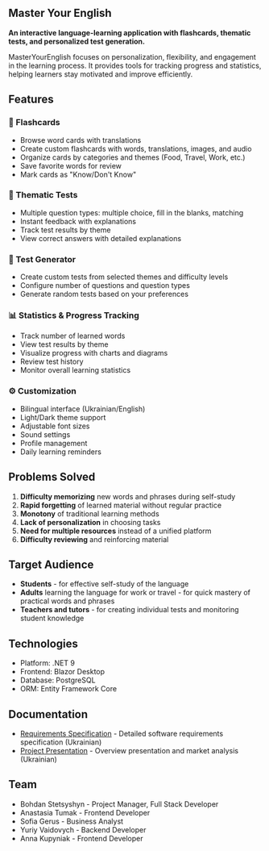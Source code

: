 ## Master Your English

**An interactive language-learning application with flashcards, thematic tests, and personalized test generation.**

MasterYourEnglish focuses on personalization, flexibility, and engagement in the learning process. It provides tools for tracking progress and statistics, helping learners stay motivated and improve efficiently.

## Features

### 🎴 Flashcards
- Browse word cards with translations
- Create custom flashcards with words, translations, images, and audio
- Organize cards by categories and themes (Food, Travel, Work, etc.)
- Save favorite words for review
- Mark cards as "Know/Don't Know"

### 📝 Thematic Tests
- Multiple question types: multiple choice, fill in the blanks, matching
- Instant feedback with explanations
- Track test results by theme
- View correct answers with detailed explanations

### 🎲 Test Generator
- Create custom tests from selected themes and difficulty levels
- Configure number of questions and question types
- Generate random tests based on your preferences

### 📊 Statistics & Progress Tracking
- Track number of learned words
- View test results by theme
- Visualize progress with charts and diagrams
- Review test history
- Monitor overall learning statistics

### ⚙️ Customization
- Bilingual interface (Ukrainian/English)
- Light/Dark theme support
- Adjustable font sizes
- Sound settings
- Profile management
- Daily learning reminders

## Problems Solved

1. **Difficulty memorizing** new words and phrases during self-study
2. **Rapid forgetting** of learned material without regular practice
3. **Monotony** of traditional learning methods
4. **Lack of personalization** in choosing tasks
5. **Need for multiple resources** instead of a unified platform
6. **Difficulty reviewing** and reinforcing material

## Target Audience

- **Students** - for effective self-study of the language
- **Adults** learning the language for work or travel - for quick mastery of practical words and phrases
- **Teachers and tutors** - for creating individual tests and monitoring student knowledge

## Technologies

- Platform: .NET 9
- Frontend: Blazor Desktop
- Database: PostgreSQL
- ORM: Entity Framework Core

## Documentation

- [Requirements Specification](Documents/Requirements.pdf) - Detailed software requirements specification (Ukrainian)
- [Project Presentation](Documents/Presentation.pdf) - Overview presentation and market analysis (Ukrainian)

## Team

- Bohdan Stetsyshyn - Project Manager, Full Stack Developer
- Anastasia Tumak - Frontend Developer
- Sofia Gerus - Business Analyst
- Yuriy Vaidovych - Backend Developer
- Anna Kupyniak - Frontend Developer
